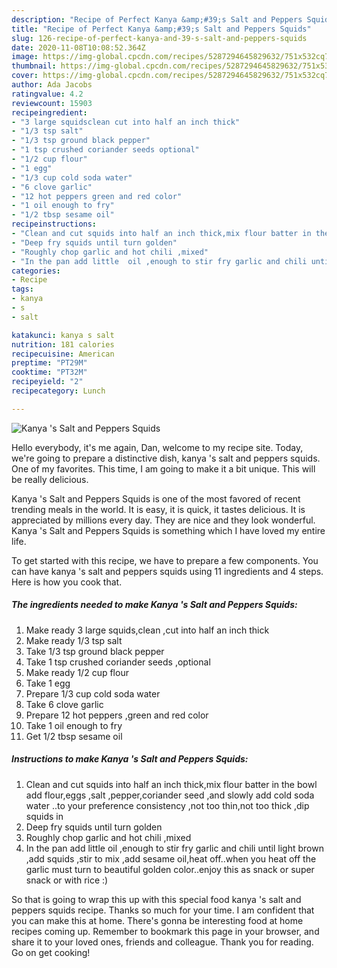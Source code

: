 ```yaml
---
description: "Recipe of Perfect Kanya &amp;#39;s Salt and Peppers Squids"
title: "Recipe of Perfect Kanya &amp;#39;s Salt and Peppers Squids"
slug: 126-recipe-of-perfect-kanya-and-39-s-salt-and-peppers-squids
date: 2020-11-08T10:08:52.364Z
image: https://img-global.cpcdn.com/recipes/5287294645829632/751x532cq70/kanya-s-salt-and-peppers-squids-recipe-main-photo.jpg
thumbnail: https://img-global.cpcdn.com/recipes/5287294645829632/751x532cq70/kanya-s-salt-and-peppers-squids-recipe-main-photo.jpg
cover: https://img-global.cpcdn.com/recipes/5287294645829632/751x532cq70/kanya-s-salt-and-peppers-squids-recipe-main-photo.jpg
author: Ada Jacobs
ratingvalue: 4.2
reviewcount: 15903
recipeingredient:
- "3 large squidsclean cut into half an inch thick"
- "1/3 tsp salt"
- "1/3 tsp ground black pepper"
- "1 tsp crushed coriander seeds optional"
- "1/2 cup flour"
- "1 egg"
- "1/3 cup cold soda water"
- "6 clove garlic"
- "12 hot peppers green and red color"
- "1 oil enough to fry"
- "1/2 tbsp sesame oil"
recipeinstructions:
- "Clean and cut squids into half an inch thick,mix flour batter in the bowl add flour,eggs ,salt ,pepper,coriander seed ,and slowly add cold  soda water ..to your preference consistency ,not too thin,not too thick ,dip squids in"
- "Deep fry squids until turn golden"
- "Roughly chop garlic and hot chili ,mixed"
- "In the pan add little  oil ,enough to stir fry garlic and chili until light brown ,add squids ,stir to mix ,add sesame oil,heat off..when you heat off the garlic must turn to beautiful golden color..enjoy this as snack or super snack or with rice :)"
categories:
- Recipe
tags:
- kanya
- s
- salt

katakunci: kanya s salt 
nutrition: 181 calories
recipecuisine: American
preptime: "PT29M"
cooktime: "PT32M"
recipeyield: "2"
recipecategory: Lunch

---
```



![Kanya &#39;s Salt and Peppers Squids](https://img-global.cpcdn.com/recipes/5287294645829632/751x532cq70/kanya-s-salt-and-peppers-squids-recipe-main-photo.jpg)

Hello everybody, it's me again, Dan, welcome to my recipe site. Today, we're going to prepare a distinctive dish, kanya &#39;s salt and peppers squids. One of my favorites. This time, I am going to make it a bit unique. This will be really delicious.



Kanya &#39;s Salt and Peppers Squids is one of the most favored of recent trending meals in the world. It is easy, it is quick, it tastes delicious. It is appreciated by millions every day. They are nice and they look wonderful. Kanya &#39;s Salt and Peppers Squids is something which I have loved my entire life.


To get started with this recipe, we have to prepare a few components. You can have kanya &#39;s salt and peppers squids using 11 ingredients and 4 steps. Here is how you cook that.

<!--inarticleads1-->

##### The ingredients needed to make Kanya &#39;s Salt and Peppers Squids:

1. Make ready 3 large squids,clean ,cut into half an inch thick
1. Make ready 1/3 tsp salt
1. Take 1/3 tsp ground black pepper
1. Take 1 tsp crushed coriander seeds ,optional
1. Make ready 1/2 cup flour
1. Take 1 egg
1. Prepare 1/3 cup cold soda water
1. Take 6 clove garlic
1. Prepare 12 hot peppers ,green and red color
1. Take 1 oil enough to fry
1. Get 1/2 tbsp sesame oil




<!--inarticleads2-->

##### Instructions to make Kanya &#39;s Salt and Peppers Squids:

1. Clean and cut squids into half an inch thick,mix flour batter in the bowl add flour,eggs ,salt ,pepper,coriander seed ,and slowly add cold  soda water ..to your preference consistency ,not too thin,not too thick ,dip squids in
1. Deep fry squids until turn golden
1. Roughly chop garlic and hot chili ,mixed
1. In the pan add little  oil ,enough to stir fry garlic and chili until light brown ,add squids ,stir to mix ,add sesame oil,heat off..when you heat off the garlic must turn to beautiful golden color..enjoy this as snack or super snack or with rice :)




So that is going to wrap this up with this special food kanya &#39;s salt and peppers squids recipe. Thanks so much for your time. I am confident that you can make this at home. There's gonna be interesting food at home recipes coming up. Remember to bookmark this page in your browser, and share it to your loved ones, friends and colleague. Thank you for reading. Go on get cooking!
